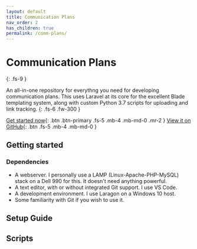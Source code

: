 ```yaml
---
layout: default
title: Communication Plans
nav_order: 2
has_children: true
permalink: /comm-plans/
---
```


# Communication Plans
{: .fs-9 }

An all-in-one repository for everythng you need for developing communication plans. This uses Laravel at its core for the excellent Blade templating system, along with custom Python 3.7 scripts for uploading and link tracking.
{: .fs-6 .fw-300 }

[Get started now](#getting-started){: .btn .btn-primary .fs-5 .mb-4 .mb-md-0 .mr-2 } [View it on GitHub](https://github.com/js2506/slate){: .btn .fs-5 .mb-4 .mb-md-0 }

## Getting started

### Dependencies

* A webserver. I personally use a LAMP (Linux-Apache-PHP-MySQL) stack on a Dell 990 for this. It doesn't need anything powerful.
* A text editor, with or without integrated Git support. I use VS Code.
* A development environment. I use Laragon on a Windows 10 host.
* Some familiarity with Git if you wish to use it.

## Setup Guide

## Scripts
